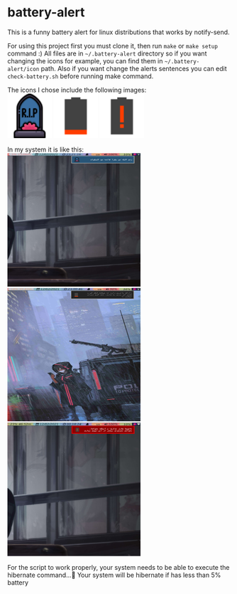 # battery-alert
This is a funny battery alert for linux distributions that works by notify-send.

For using this project first you must clone it, then run `make` or `make setup` command :) 
All files are in `~/.battery-alert` directory so if you want changing the icons for example, you can find them in `~/.battery-alert/icon` path.
Also if you want change the alerts sentences you can edit `check-battery.sh` before running make command.

The icons I chose include the following images:
<br />
<img src="https://github.com/arsalanyavari/battery-alert/blob/main/.i/death-c.png" width="100" height="100"/>
<img src="https://github.com/arsalanyavari/battery-alert/blob/main/.i/low-c.png" width="100" height="100"/>
<img src="https://github.com/arsalanyavari/battery-alert/blob/main/.i/empty-c.png" width="100" height="100"/>

In my system it is like this:<br />
<img src="https://github.com/arsalanyavari/battery-alert/blob/main/.i/death.png" width="300" height="300"/>
<img src="https://github.com/arsalanyavari/battery-alert/blob/main/.i/low.png" width="300" height="300"/>
<img src="https://github.com/arsalanyavari/battery-alert/blob/main/.i/empty.png" width="300" height="300"/>

For the script to work properly, your system needs to be able to execute the hibernate command...
ِYour system will be hibernate if has less than 5% battery
